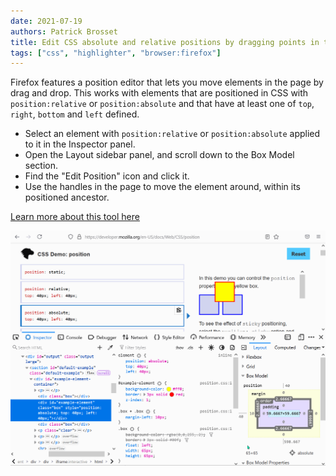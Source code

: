 ```yaml
---
date: 2021-07-19
authors: Patrick Brosset
title: Edit CSS absolute and relative positions by dragging points in the page
tags: ["css", "highlighter", "browser:firefox"]
---
```

Firefox features a position editor that lets you move elements in the page by drag and drop. This works with elements that are positioned in CSS with `position:relative` or `position:absolute` and that have at least one of `top`, `right`, `bottom` and `left` defined.

* Select an element with `position:relative` or `position:absolute` applied to it in the Inspector panel.
* Open the Layout sidebar panel, and scroll down to the Box Model section.
* Find the "Edit Position" icon and click it.
* Use the handles in the page to move the element around, within its positioned ancestor.

[Learn more about this tool here](https://developer.mozilla.org/en-US/docs/Tools/Page_Inspector/How_to/Reposition_elements_in_the_page)

![Animation of the geometry editor in Firefox, toggling it from the Layout panel, and then dragging top and left points to move the element in the page.](/assets/img/edit-position.gif)
